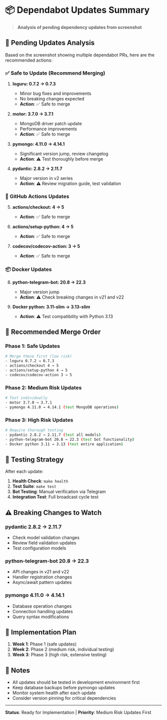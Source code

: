 # 📦 Dependabot Updates Summary

> **Analysis of pending dependency updates from screenshot**

## 🔄 Pending Updates Analysis

Based on the screenshot showing multiple dependabot PRs, here are the recommended actions:

### ✅ **Safe to Update (Recommend Merging)**

1. **loguru: 0.7.2 → 0.7.3**
   - Minor bug fixes and improvements
   - No breaking changes expected
   - **Action**: ✅ Safe to merge

2. **motor: 3.7.0 → 3.7.1** 
   - MongoDB driver patch update
   - Performance improvements
   - **Action**: ✅ Safe to merge

3. **pymongo: 4.11.0 → 4.14.1**
   - Significant version jump, review changelog
   - **Action**: ⚠️ Test thoroughly before merge

4. **pydantic: 2.8.2 → 2.11.7**
   - Major version in v2 series
   - **Action**: ⚠️ Review migration guide, test validation

### 🔧 **GitHub Actions Updates**

5. **actions/checkout: 4 → 5**
   - **Action**: ✅ Safe to merge

6. **actions/setup-python: 4 → 5**
   - **Action**: ✅ Safe to merge

7. **codecov/codecov-action: 3 → 5**
   - **Action**: ✅ Safe to merge

### 📦 **Docker Updates**

8. **python-telegram-bot: 20.8 → 22.3**
   - Major version jump
   - **Action**: ⚠️ Check breaking changes in v21 and v22

9. **Docker python: 3.11-slim → 3.13-slim**
   - **Action**: ⚠️ Test compatibility with Python 3.13

## 🎯 **Recommended Merge Order**

### Phase 1: Safe Updates
```bash
# Merge these first (low risk)
- loguru 0.7.2 → 0.7.3
- actions/checkout 4 → 5  
- actions/setup-python 4 → 5
- codecov/codecov-action 3 → 5
```

### Phase 2: Medium Risk Updates  
```bash
# Test individually
- motor 3.7.0 → 3.7.1
- pymongo 4.11.0 → 4.14.1 (test MongoDB operations)
```

### Phase 3: High Risk Updates
```bash
# Require thorough testing
- pydantic 2.8.2 → 2.11.7 (test all models)
- python-telegram-bot 20.8 → 22.3 (test bot functionality)
- Docker python 3.11 → 3.13 (test entire application)
```

## 🧪 **Testing Strategy**

After each update:
1. **Health Check**: `make health`
2. **Test Suite**: `make test`
3. **Bot Testing**: Manual verification via Telegram
4. **Integration Test**: Full broadcast cycle test

## ⚠️ **Breaking Changes to Watch**

### pydantic 2.8.2 → 2.11.7
- Check model validation changes
- Review field validation updates
- Test configuration models

### python-telegram-bot 20.8 → 22.3
- API changes in v21 and v22
- Handler registration changes
- Async/await pattern updates

### pymongo 4.11.0 → 4.14.1
- Database operation changes
- Connection handling updates
- Query syntax modifications

## 🚀 **Implementation Plan**

1. **Week 1**: Phase 1 (safe updates)
2. **Week 2**: Phase 2 (medium risk, individual testing)
3. **Week 3**: Phase 3 (high risk, extensive testing)

## 📝 **Notes**

- All updates should be tested in development environment first
- Keep database backups before pymongo updates
- Monitor system health after each update
- Consider version pinning for critical dependencies

---

**Status**: Ready for Implementation | **Priority**: Medium Risk Updates First